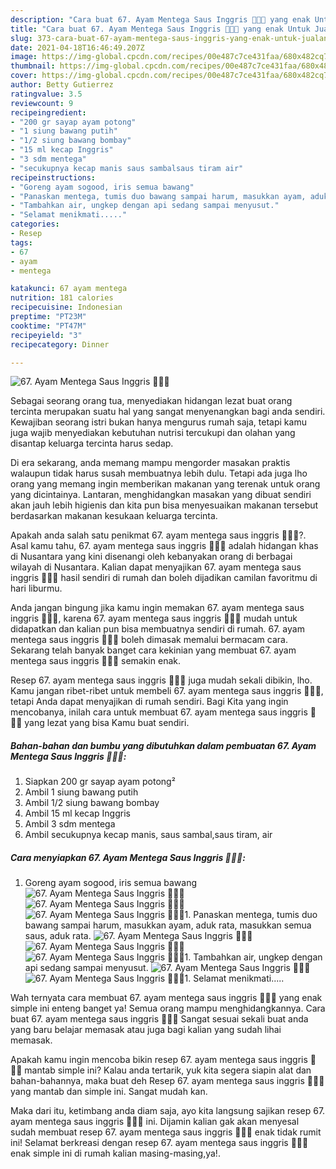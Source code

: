 ```yaml
---
description: "Cara buat 67. Ayam Mentega Saus Inggris 🍗🇬🇧 yang enak Untuk Jualan"
title: "Cara buat 67. Ayam Mentega Saus Inggris 🍗🇬🇧 yang enak Untuk Jualan"
slug: 373-cara-buat-67-ayam-mentega-saus-inggris-yang-enak-untuk-jualan
date: 2021-04-18T16:46:49.207Z
image: https://img-global.cpcdn.com/recipes/00e487c7ce431faa/680x482cq70/67-ayam-mentega-saus-inggris-🍗🇬🇧-foto-resep-utama.jpg
thumbnail: https://img-global.cpcdn.com/recipes/00e487c7ce431faa/680x482cq70/67-ayam-mentega-saus-inggris-🍗🇬🇧-foto-resep-utama.jpg
cover: https://img-global.cpcdn.com/recipes/00e487c7ce431faa/680x482cq70/67-ayam-mentega-saus-inggris-🍗🇬🇧-foto-resep-utama.jpg
author: Betty Gutierrez
ratingvalue: 3.5
reviewcount: 9
recipeingredient:
- "200 gr sayap ayam potong"
- "1 siung bawang putih"
- "1/2 siung bawang bombay"
- "15 ml kecap Inggris"
- "3 sdm mentega"
- "secukupnya kecap manis saus sambalsaus tiram air"
recipeinstructions:
- "Goreng ayam sogood, iris semua bawang"
- "Panaskan mentega, tumis duo bawang sampai harum, masukkan ayam, aduk rata, masukkan semua saus, aduk rata."
- "Tambahkan air, ungkep dengan api sedang sampai menyusut."
- "Selamat menikmati....."
categories:
- Resep
tags:
- 67
- ayam
- mentega

katakunci: 67 ayam mentega 
nutrition: 181 calories
recipecuisine: Indonesian
preptime: "PT23M"
cooktime: "PT47M"
recipeyield: "3"
recipecategory: Dinner

---
```



![67. Ayam Mentega Saus Inggris 🍗🇬🇧](https://img-global.cpcdn.com/recipes/00e487c7ce431faa/680x482cq70/67-ayam-mentega-saus-inggris-🍗🇬🇧-foto-resep-utama.jpg)

Sebagai seorang orang tua, menyediakan hidangan lezat buat orang tercinta merupakan suatu hal yang sangat menyenangkan bagi anda sendiri. Kewajiban seorang istri bukan hanya mengurus rumah saja, tetapi kamu juga wajib menyediakan kebutuhan nutrisi tercukupi dan olahan yang disantap keluarga tercinta harus sedap.

Di era  sekarang, anda memang mampu mengorder masakan praktis walaupun tidak harus susah membuatnya lebih dulu. Tetapi ada juga lho orang yang memang ingin memberikan makanan yang terenak untuk orang yang dicintainya. Lantaran, menghidangkan masakan yang dibuat sendiri akan jauh lebih higienis dan kita pun bisa menyesuaikan makanan tersebut berdasarkan makanan kesukaan keluarga tercinta. 



Apakah anda salah satu penikmat 67. ayam mentega saus inggris 🍗🇬🇧?. Asal kamu tahu, 67. ayam mentega saus inggris 🍗🇬🇧 adalah hidangan khas di Nusantara yang kini disenangi oleh kebanyakan orang di berbagai wilayah di Nusantara. Kalian dapat menyajikan 67. ayam mentega saus inggris 🍗🇬🇧 hasil sendiri di rumah dan boleh dijadikan camilan favoritmu di hari liburmu.

Anda jangan bingung jika kamu ingin memakan 67. ayam mentega saus inggris 🍗🇬🇧, karena 67. ayam mentega saus inggris 🍗🇬🇧 mudah untuk didapatkan dan kalian pun bisa membuatnya sendiri di rumah. 67. ayam mentega saus inggris 🍗🇬🇧 boleh dimasak memalui bermacam cara. Sekarang telah banyak banget cara kekinian yang membuat 67. ayam mentega saus inggris 🍗🇬🇧 semakin enak.

Resep 67. ayam mentega saus inggris 🍗🇬🇧 juga mudah sekali dibikin, lho. Kamu jangan ribet-ribet untuk membeli 67. ayam mentega saus inggris 🍗🇬🇧, tetapi Anda dapat menyajikan di rumah sendiri. Bagi Kita yang ingin mencobanya, inilah cara untuk membuat 67. ayam mentega saus inggris 🍗🇬🇧 yang lezat yang bisa Kamu buat sendiri.

<!--inarticleads1-->

##### Bahan-bahan dan bumbu yang dibutuhkan dalam pembuatan 67. Ayam Mentega Saus Inggris 🍗🇬🇧:

1. Siapkan 200 gr sayap ayam potong²
1. Ambil 1 siung bawang putih
1. Ambil 1/2 siung bawang bombay
1. Ambil 15 ml kecap Inggris
1. Ambil 3 sdm mentega
1. Ambil secukupnya kecap manis, saus sambal,saus tiram, air




<!--inarticleads2-->

##### Cara menyiapkan 67. Ayam Mentega Saus Inggris 🍗🇬🇧:

1. Goreng ayam sogood, iris semua bawang
<img src="https://img-global.cpcdn.com/steps/f90b25e0ea0e7cb7/160x128cq70/67-ayam-mentega-saus-inggris-🍗🇬🇧-langkah-memasak-1-foto.jpg" alt="67. Ayam Mentega Saus Inggris 🍗🇬🇧"><img src="https://img-global.cpcdn.com/steps/61e8a3b84a974b57/160x128cq70/67-ayam-mentega-saus-inggris-🍗🇬🇧-langkah-memasak-1-foto.jpg" alt="67. Ayam Mentega Saus Inggris 🍗🇬🇧"><img src="https://img-global.cpcdn.com/steps/8817841aa26b2d3a/160x128cq70/67-ayam-mentega-saus-inggris-🍗🇬🇧-langkah-memasak-1-foto.jpg" alt="67. Ayam Mentega Saus Inggris 🍗🇬🇧">1. Panaskan mentega, tumis duo bawang sampai harum, masukkan ayam, aduk rata, masukkan semua saus, aduk rata.
<img src="https://img-global.cpcdn.com/steps/7b1df006a0fd2cdf/160x128cq70/67-ayam-mentega-saus-inggris-🍗🇬🇧-langkah-memasak-2-foto.jpg" alt="67. Ayam Mentega Saus Inggris 🍗🇬🇧"><img src="https://img-global.cpcdn.com/steps/4c99cfa1fa77b66c/160x128cq70/67-ayam-mentega-saus-inggris-🍗🇬🇧-langkah-memasak-2-foto.jpg" alt="67. Ayam Mentega Saus Inggris 🍗🇬🇧"><img src="https://img-global.cpcdn.com/steps/2a44b3e6f0d2991c/160x128cq70/67-ayam-mentega-saus-inggris-🍗🇬🇧-langkah-memasak-2-foto.jpg" alt="67. Ayam Mentega Saus Inggris 🍗🇬🇧">1. Tambahkan air, ungkep dengan api sedang sampai menyusut.
<img src="https://img-global.cpcdn.com/steps/1344b4881a46e320/160x128cq70/67-ayam-mentega-saus-inggris-🍗🇬🇧-langkah-memasak-3-foto.jpg" alt="67. Ayam Mentega Saus Inggris 🍗🇬🇧"><img src="https://img-global.cpcdn.com/steps/8dcf2e0269763120/160x128cq70/67-ayam-mentega-saus-inggris-🍗🇬🇧-langkah-memasak-3-foto.jpg" alt="67. Ayam Mentega Saus Inggris 🍗🇬🇧">1. Selamat menikmati.....




Wah ternyata cara membuat 67. ayam mentega saus inggris 🍗🇬🇧 yang enak simple ini enteng banget ya! Semua orang mampu menghidangkannya. Cara buat 67. ayam mentega saus inggris 🍗🇬🇧 Sangat sesuai sekali buat anda yang baru belajar memasak atau juga bagi kalian yang sudah lihai memasak.

Apakah kamu ingin mencoba bikin resep 67. ayam mentega saus inggris 🍗🇬🇧 mantab simple ini? Kalau anda tertarik, yuk kita segera siapin alat dan bahan-bahannya, maka buat deh Resep 67. ayam mentega saus inggris 🍗🇬🇧 yang mantab dan simple ini. Sangat mudah kan. 

Maka dari itu, ketimbang anda diam saja, ayo kita langsung sajikan resep 67. ayam mentega saus inggris 🍗🇬🇧 ini. Dijamin kalian gak akan menyesal sudah membuat resep 67. ayam mentega saus inggris 🍗🇬🇧 enak tidak rumit ini! Selamat berkreasi dengan resep 67. ayam mentega saus inggris 🍗🇬🇧 enak simple ini di rumah kalian masing-masing,ya!.

